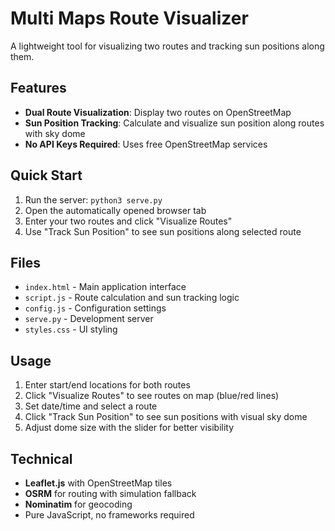 # Multi Maps Route Visualizer

A lightweight tool for visualizing two routes and tracking sun positions along them.

## Features

- **Dual Route Visualization**: Display two routes on OpenStreetMap
- **Sun Position Tracking**: Calculate and visualize sun position along routes with sky dome
- **No API Keys Required**: Uses free OpenStreetMap services

## Quick Start

1. Run the server: `python3 serve.py`
2. Open the automatically opened browser tab
3. Enter your two routes and click "Visualize Routes"
4. Use "Track Sun Position" to see sun positions along selected route

## Files

- `index.html` - Main application interface
- `script.js` - Route calculation and sun tracking logic
- `config.js` - Configuration settings
- `serve.py` - Development server
- `styles.css` - UI styling

## Usage

1. Enter start/end locations for both routes
2. Click "Visualize Routes" to see routes on map (blue/red lines)
3. Set date/time and select a route
4. Click "Track Sun Position" to see sun positions with visual sky dome
5. Adjust dome size with the slider for better visibility

## Technical

- **Leaflet.js** with OpenStreetMap tiles
- **OSRM** for routing with simulation fallback
- **Nominatim** for geocoding
- Pure JavaScript, no frameworks required